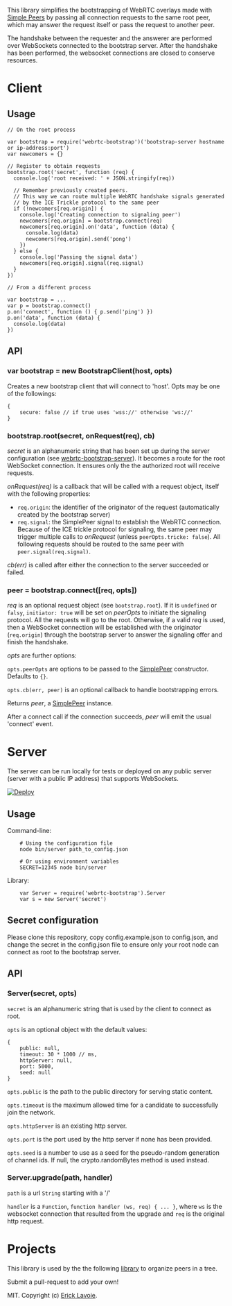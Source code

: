 This library simplifies the bootstrapping of WebRTC overlays made with
[Simple Peers](https://github.com/feross/simple-peer) by passing all connection
requests to the same root peer, which may answer the request itself or pass the request
to another peer.  

The handshake between the requester and the answerer are performed over
WebSockets connected to the bootstrap server. After the handshake has been
performed, the websocket connections are closed to conserve resources.


# Client

## Usage

    // On the root process

    var bootstrap = require('webrtc-bootstrap')('bootstrap-server hostname or ip-address:port')
    var newcomers = {}

    // Register to obtain requests
    bootstrap.root('secret', function (req) {
      console.log('root received: ' + JSON.stringify(req))

      // Remember previously created peers.  
      // This way we can route multiple WebRTC handshake signals generated 
      // by the ICE Trickle protocol to the same peer
      if (!newcomers[req.origin]) {
        console.log('Creating connection to signaling peer')
        newcomers[req.origin] = bootstrap.connect(req)
        newcomers[req.origin].on('data', function (data) {
          console.log(data)
          newcomers[req.origin].send('pong')
        })
      } else {
        console.log('Passing the signal data')
        newcomers[req.origin].signal(req.signal)
      }
    })

    // From a different process

    var bootstrap = ...
    var p = bootstrap.connect()
    p.on('connect', function () { p.send('ping') })
    p.on('data', function (data) {
      console.log(data)
    })

## API

### var bootstrap = new BootstrapClient(host, opts)

Creates a new bootstrap client that will connect to 'host'. Opts may be one of the followings:
````
{
    secure: false // if true uses 'wss://' otherwise 'ws://'
}
````

### bootstrap.root(secret, onRequest(req), cb)

*secret* is an alphanumeric string that has been set up during the server
configuration (see
[webrtc-bootstrap-server](https://github.com/elavoie/webrtc-bootstrap-server)).
It becomes a route for the root WebSocket connection. It ensures only the the
authorized root will receive requests.

*onRequest(req)* is a callback that will be called with a request object,
itself with the following properties:
  - `req.origin`: the identifier of the originator of the request
    (automatically created by the bootstrap server)
  - `req.signal`: the SimplePeer signal to establish the WebRTC connection.
    Because of the ICE trickle protocol for signaling, the same peer may
    trigger multiple calls to *onRequest* (unless `peerOpts.tricke: false`). 
    All following requests should be routed to the same peer with `peer.signal(req.signal)`.

*cb(err)* is called after either the connection to the server succeeded or failed.

### peer =  bootstrap.connect([req, opts])

*req* is an optional request object (see `bootstrap.root`).  If it is `undefined` or
`falsy`, `initiator: true` will be set on *peerOpts* to initiate the signaling
protocol. All the requests will go to the root. Otherwise, if a valid *req* is
used, then a WebSocket connection will be established with the originator
(`req.origin`) through the bootstrap server to answer the signaling offer and
finish the handshake. 

*opts* are further options:

`opts.peerOpts` are options to be passed to the [SimplePeer](https://github.com/feross/simple-peer) constructor. Defaults to `{}`.

`opts.cb(err, peer)` is an optional callback to handle bootstrapping errors.

Returns *peer*, a [SimplePeer](https://github.com/feross/simple-peer) instance.

After a connect call if the connection succeeds, *peer* will emit the usual 'connect' event. 

# Server

The server can be run locally for tests or deployed on any public server
(server with a public IP address) that supports WebSockets.

[![Deploy](https://www.herokucdn.com/deploy/button.svg)](https://heroku.com/deploy)

## Usage

Command-line:

````
    # Using the configuration file
    node bin/server path_to_config.json

    # Or using environment variables
    SECRET=12345 node bin/server
````

Library:

````
    var Server = require('webrtc-bootstrap').Server
    var s = new Server('secret') 
````

## Secret configuration

Please clone this repository, copy config.example.json to config.json, and
change the secret in the config.json file to ensure only your root node can
connect as root to the bootstrap server.

## API

### Server(secret, opts)

`secret` is an alphanumeric string that is used by the client to connect as root.

`opts` is an optional object with the default values:

    {
        public: null,
        timeout: 30 * 1000 // ms,
        httpServer: null,
        port: 5000,
        seed: null
    }

`opts.public` is the path to the public directory for serving static content.

`opts.timeout` is the maximum allowed time for a candidate to successfully join the network.

`opts.httpServer` is an existing http server.

`opts.port` is the port used by the http server if none has been provided.

`opts.seed` is a number to use as a seed for the pseudo-random generation of channel ids. If null, the crypto.randomBytes method is used instead.

### Server.upgrade(path, handler)

`path` is a url ````String```` starting with a '/'

`handler` is a ````Function````, ````function handler (ws, req) { ... }````, where ````ws```` is the websocket connection that resulted from the upgrade and ````req```` is the original http request.

# Projects

This library is used by the the following
[library](https://github.com/elavoie/webrtc-tree-overlay) to organize peers in
a tree. 

Submit a pull-request to add your own!

MIT. Copyright (c) [Erick Lavoie](http://ericklavoie.com).
